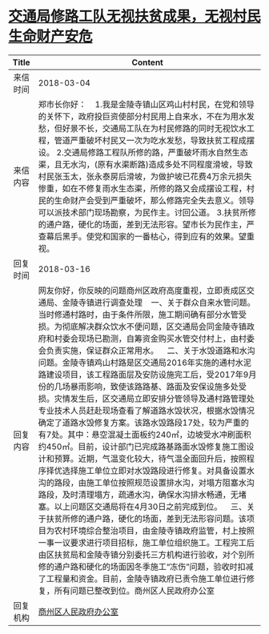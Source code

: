 # <a href="http://www.shangluo.gov.cn/zmhd/ldxxxx.jsp?urltype=leadermail.LeaderMailContentUrl&wbtreeid=1112&leadermailid=4570">交通局修路工队无视扶贫成果，无视村民生命财产安危</a>
| Title |                                                                                                                                                                                                                                                                                                                                                                Content                                                                                                                                                                                                                                                                                                                                                                 |
|:-----:|----------------------------------------------------------------------------------------------------------------------------------------------------------------------------------------------------------------------------------------------------------------------------------------------------------------------------------------------------------------------------------------------------------------------------------------------------------------------------------------------------------------------------------------------------------------------------------------------------------------------------------------------------------------------------------------------------------------------------------------|
| 来信时间  | 2018-03-04                                                                                                                                                                                                                                                                                                                                                                                                                                                                                                                                                                                                                                                                                                                             |
| 来信内容  | 郑市长你好：    1.我是金陵寺镇山区鸡山村村民，在党和领导的关怀下，政府投巨资使部分村民用上自来水，不在为用水发愁，但好景不长，交通局工队在为村民修路的同时无视饮水工程，管道严重破坏村民又一次为吃水发愁，导致扶贫工程成摆设。 2.交通局修路工程队所修的路，严重破坏雨水自然生态渠，且无水沟，(原有水渠断路)造成多处不同程度滑坡，导致村民张玉太，张永泰房后滑坡，为做护坡已花费4万余元损失惨重，如在不修复雨水生态渠，所修的路又会成摆设工程，村民的生命财产会受到严重破坏，那么修路完全失去意义。领导可以派技术部门现场勘察，为民作主。讨回公道。 3.扶贫所修的通户路，硬化的场面，差到无法形容。望市长为民作主，严查幕后黑手。使党和国家的一番枯心，得到应有的效果。望重视。                                                                                                                                                                                                                                                                                                                                                                                         |
| 回复时间  | 2018-03-16                                                                                                                                                                                                                                                                                                                                                                                                                                                                                                                                                                                                                                                                                                                             |
| 回复内容  | 网友你好，你反映的问题商州区政府高度重视，立即责成区交通局、金陵寺镇进行调查处理    一、关于群众自来水管问题。当时修通村路时，由于条件所限，施工期间确有部分水管受损。为彻底解决群众饮水不便问题，区交通局会同金陵寺镇政府和村委会现场已勘测，自筹资金购买水管交付村上，由村委会负责实施，保证群众正常用水。    二、关于水毁道路和水沟问题。金陵寺镇鸡山村路是区交通局2016年实施的通村水泥路建设项目，该工程路面层及安防设施完工后，受2017年9月份的几场暴雨影响，致使该路路基、路面及安保设施多处受损。灾情发生后，区交通局立即安排分管领导及通村路管理处专业技术人员赶赴现场查看了解道路水毁状况，根据水毁情况确定了道路水毁修复方案。该路水毁路段17处，较为严重的有7处。其中：悬空混凝土面板约240㎡，边坡受水冲刷面积约450㎡。目前，设计部门已完成路基路面水毁修复施工图设计和预算。近期，气温变化较大，待气温全面回升后，按照程序择优选择施工单位立即对水毁路段进行修复。对具备设置水沟的路段，由施工单位按照规范设置排水沟，对塌方阻塞水沟路段，及时清理塌方，疏通水沟，确保水沟排水畅通，无堵塞。以上问题区交通局将在4月30日之前完成到位。    三、关于扶贫所修的通户路，硬化的场面，差到无法形容问题。该项目为农村环境综合整治项目，由金陵寺镇政府监管，村上按照一事一议要求进行项目招标，施工单位组织施工。工程完工后由区扶贫局和金陵寺镇分别委托三方机构进行验收，对个别所修的通户路和硬化的场面因冬季施工“冻伤”问题，验收时扣减了工程量和资金。目前，金陵寺镇政府已责令施工单位进行修复，所有问题已整改到位。商州区人民政府办公室 |
| 回复机构  | <a href="../../category/agencies/商州区人民政府办公室.md">商州区人民政府办公室</a>                                                                                                                                                                                                                                                                                                                                                                                                                                                                                                                                                                                                                                                                         |